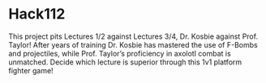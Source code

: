 # Hack112
This project pits Lectures 1/2 against Lectures 3/4, Dr. Kosbie against Prof. Taylor! After years of training Dr. Kosbie has mastered the use of F-Bombs and projectiles, while Prof. Taylor’s proficiency in axolotl combat is unmatched. Decide which lecture is superior through this 1v1 platform fighter game!

